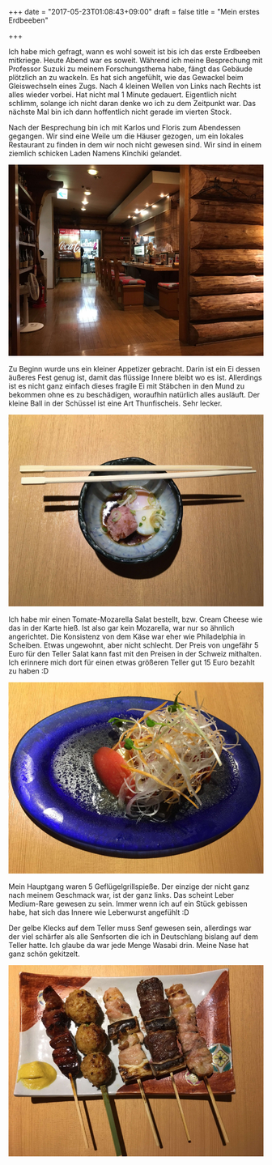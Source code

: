 +++
date = "2017-05-23T01:08:43+09:00"
draft = false
title = "Mein erstes Erdbeeben"

+++

Ich habe mich gefragt, wann es wohl soweit ist bis ich das erste Erdbeeben
mitkriege. Heute Abend war es soweit. Während ich meine Besprechung mit
Professor Suzuki zu meinem Forschungsthema habe, fängt das Gebäude plötzlich an
zu wackeln. Es hat sich angefühlt, wie das Gewackel beim Gleiswechseln eines
Zugs. Nach 4 kleinen Wellen von Links nach Rechts ist alles wieder vorbei. Hat
nicht mal 1 Minute gedauert. Eigentlich nicht schlimm, solange ich nicht daran
denke wo ich zu dem Zeitpunkt war. Das nächste Mal bin ich dann hoffentlich
nicht gerade im vierten Stock.

Nach der Besprechung bin ich mit Karlos und Floris zum Abendessen gegangen. Wir
sind eine Weile um die Häuser gezogen, um ein lokales Restaurant zu finden in
dem wir noch nicht gewesen sind. Wir sind in einem ziemlich schicken Laden
Namens Kinchiki gelandet.

![Restaurant](/img/2017_05_23/place.jpg)

Zu Beginn wurde uns ein kleiner Appetizer gebracht. Darin ist ein Ei dessen
äußeres Fest genug ist, damit das flüssige Innere bleibt wo es ist. Allerdings
ist es nicht ganz einfach dieses fragile Ei mit Stäbchen in den Mund zu bekommen
ohne es zu beschädigen, woraufhin natürlich alles ausläuft. Der kleine Ball in
der Schüssel ist eine Art Thunfischeis. Sehr lecker.

![Vorspeise](/img/2017_05_23/appetizer.jpg)

Ich habe mir einen Tomate-Mozarella Salat bestellt, bzw. Cream Cheese wie das in
der Karte hieß. Ist also gar kein Mozarella, war nur so ähnlich angerichtet. Die
Konsistenz von dem Käse war eher wie Philadelphia in Scheiben. Etwas ungewohnt,
aber nicht schlecht. Der Preis von ungefähr 5 Euro für den Teller Salat kann
fast mit den Preisen in der Schweiz mithalten. Ich erinnere mich dort für einen
etwas größeren Teller gut 15 Euro bezahlt zu haben :D

![Tomate-Mozarella Salat](/img/2017_05_23/salad.jpg)

Mein Hauptgang waren 5 Geflügelgrillspieße. Der einzige der nicht ganz nach
meinem Geschmack war, ist der ganz links. Das scheint Leber Medium-Rare gewesen
zu sein. Immer wenn ich auf ein Stück gebissen habe, hat sich das Innere wie
Leberwurst angefühlt :D

Der gelbe Klecks auf dem Teller muss Senf gewesen sein, allerdings war der viel
schärfer als alle Senfsorten die ich in Deutschlang bislang auf dem Teller
hatte. Ich glaube da war jede Menge Wasabi drin. Meine Nase hat ganz schön
gekitzelt.

![Art Room](/img/2017_05_23/grill.jpg)

